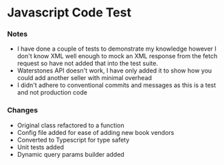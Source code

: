 # Javascript Code Test

### Notes

- I have done a couple of tests to demonstrate my knowledge however I don't know XML well enough to mock an XML response from the fetch request so have not added that into the test suite.
- Waterstones API doesn't work, I have only added it to show how you could add another seller with minimal overhead
- I didn't adhere to conventional commits and messages as this is a test and not production code

### Changes

- Original class refactored to a function
- Config file added for ease of adding new book vendors
- Converted to Typescript for type safety
- Unit tests added
- Dynamic query params builder added
